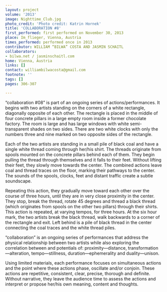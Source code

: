 ```yaml
---
layout: project
volume: '2013'
image: Nighttime_Club.jpg
photo_credit: 'Photo credit: Katrin Hornek'
title: 'COLLABORATION #8'
first_performed: first performed on November 30, 2013
place: Im_flieger, Vienna, Austria
times_performed: performed once in 2013
contributor: WILLIAM “BILWA” COSTA AND JASMIN SCHAITL
collaborators:
- bilwa.net / jasminschaitl.com
home: Vienna, Austria
links: []
contact: williambilwacosta@gmail.com
footnote: ''
tags: []
pages: 306-307

---
```


“collaboration #08” is part of an ongoing series of actions/performances. It begins with two artists standing on the corners of a white rectangle, diagonally opposite of each other. The rectangle is placed in the middle of four concrete pillars in a large empty room inside a former chocolate factory. The room is large and has large windows with white semi-transparent shades on two sides. There are two white clocks with only the numbers three and nine marked on two opposite sides of the rectangle.

Each of the two artists are standing in a small pile of black coal and have a single white thread coming through her/his shirt. The threads originate from spools mounted on the concrete pillars behind each of them. They begin pulling the thread through themselves and it falls to their feet. Without lifting their feet, they slowly move towards the center. The combined actions leave coal and thread traces on the floor, marking their pathways to the center. The sounds of the spools, clocks, feet and distant traffic create a subtle soundscape.

Repeating this action, they gradually move toward each other over the course of three hours, until they are in very close proximity in the center. They stop, break the thread, rotate 45 degrees and thread a black thread (which originates from spools on the other two pillars) through their shirts. This action is repeated, at varying tempos, for three hours. At the six hour mark, the two artists break the black thread, walk backwards to a corner of the rectangle and exit. Left behind is a pile of black thread in the center connecting the coal traces and the white thread piles.

“collaboration” is an ongoing series of performances that address the physical relationship between two artists while also exploring the correlation between and potentials of: proximity—distance, transformation—alteration, tempo—stillness, duration—ephemerality and duality—unison.

Using limited materials, each performance focuses on simultaneous actions and the point where these actions phase, oscillate and/or conjoin. These actions are repetitive, consistent, clear, precise, thorough and definite. Without narrative, they leave the audience time to assess the actions and interpret or propose her/his own meaning, content and thoughts.
